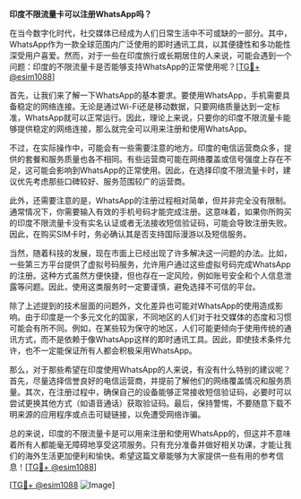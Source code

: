 **印度不限流量卡可以注册WhatsApp吗？**

在当今数字化时代，社交媒体已经成为人们日常生活中不可或缺的一部分。其中，WhatsApp作为一款全球范围内广泛使用的即时通讯工具，以其便捷性和多功能性深受用户喜爱。然而，对于一些在印度旅行或长期居住的人来说，可能会遇到一个问题：印度的不限流量卡是否能够支持WhatsApp的正常使用呢？[[TG💪+ @esim1088](https://t.me/s/esim1088)]

首先，让我们来了解一下WhatsApp的基本要求。要使用WhatsApp，手机需要具备稳定的网络连接。无论是通过Wi-Fi还是移动数据，只要网络质量达到一定标准，WhatsApp就可以正常运行。因此，理论上来说，只要你的印度不限流量卡能够提供稳定的网络连接，那么就完全可以用来注册和使用WhatsApp。

不过，在实际操作中，可能会有一些需要注意的地方。印度的电信运营商众多，提供的套餐和服务质量也各不相同。有些运营商可能在网络覆盖或信号强度上存在不足，这可能会影响到WhatsApp的正常使用。因此，在选择印度不限流量卡时，建议优先考虑那些口碑较好、服务范围较广的运营商。

此外，还需要注意的是，WhatsApp的注册过程相对简单，但并非完全没有限制。通常情况下，你需要输入有效的手机号码才能完成注册。这意味着，如果你所购买的印度不限流量卡没有实名认证或者无法接收短信验证码，可能会导致注册失败。因此，在购买SIM卡时，务必确认其是否支持国际漫游以及短信服务。

当然，随着科技的发展，现在市面上已经出现了许多解决这一问题的办法。比如，一些第三方平台提供了虚拟号码服务，允许用户通过这些虚拟号码完成WhatsApp的注册。这种方式虽然方便快捷，但也存在一定风险，例如账号安全和个人信息泄露等问题。因此，使用这类服务时一定要谨慎，避免选择不可信的平台。

除了上述提到的技术层面的问题外，文化差异也可能对WhatsApp的使用造成影响。由于印度是一个多元文化的国家，不同地区的人们对于社交媒体的态度和习惯可能会有所不同。例如，在某些较为保守的地区，人们可能更倾向于使用传统的通讯方式，而不是依赖于像WhatsApp这样的即时通讯工具。因此，即使技术条件允许，也不一定能保证所有人都会积极采用WhatsApp。

那么，对于那些希望在印度使用WhatsApp的人来说，有没有什么特别的建议呢？首先，尽量选择信誉良好的电信运营商，并提前了解他们的网络覆盖情况和服务质量。其次，在注册过程中，确保自己的设备能够正常接收短信验证码，必要时可以尝试更换其他方式（如语音通话）获取验证码。最后，保持警惕，不要随意下载不明来源的应用程序或点击可疑链接，以免遭受网络诈骗。

总的来说，印度的不限流量卡是可以用来注册和使用WhatsApp的，但这并不意味着所有人都能毫无障碍地享受这项服务。只有充分准备并做好相关功课，才能让我们的海外生活更加便利和愉快。希望这篇文章能够为大家提供一些有用的参考信息！[[TG💪+ @esim1088](https://t.me/s/esim1088)]

[[TG💪+ @esim1088](https://t.me/s/esim1088) ![Image](https://i.postimg.cc/4NQfJmqS/Snipaste-2025-05-13-00-14-12.png)]